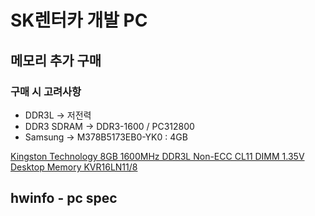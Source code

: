 # SK렌터카 개발 PC

## 메모리 추가 구매

### 구매 시 고려사항
- DDR3L -> 저전력
- DDR3 SDRAM -> DDR3-1600 / PC312800
- Samsung -> M378B5173EB0-YK0 : 4GB


[Kingston Technology 8GB 1600MHz DDR3L Non-ECC CL11 DIMM 1.35V Desktop Memory KVR16LN11/8](https://www.amazon.com/d/Computer-Memory/Kingston-Technology-1600MHz-Non-ECC-KVR16LN11/B00GD5D3MS)

## hwinfo - pc spec

